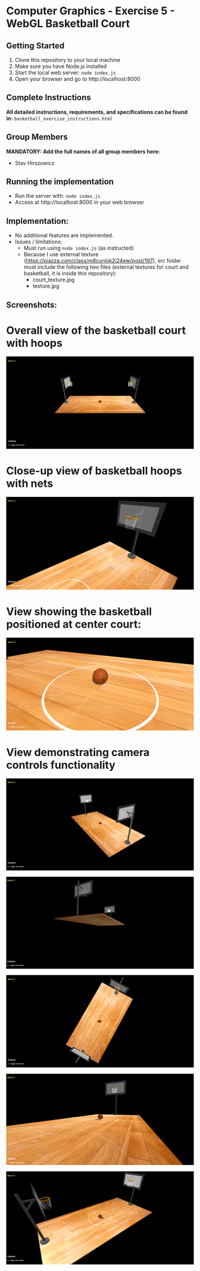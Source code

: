 # Computer Graphics - Exercise 5 - WebGL Basketball Court

## Getting Started
1. Clone this repository to your local machine
2. Make sure you have Node.js installed
3. Start the local web server: `node index.js`
4. Open your browser and go to http://localhost:8000

## Complete Instructions
**All detailed instructions, requirements, and specifications can be found in:**
`basketball_exercise_instructions.html`

## Group Members
**MANDATORY: Add the full names of all group members here:**
- Stav Hirszowicz

## Running the implementation
- Run the server with: `node index.js`
- Access at http://localhost:8000 in your web browser

## Implementation:
- No additional features are implemented.
- Issues / limitations:
    - Must run using `node index.js` (as instructed)
    - Because I use external texture (https://piazza.com/class/m8cunlsk2i24ew/post/197),
    src folder must include the following two files (external textures for court and basketball, it is inside this repository):
        - court_texture.jpg
        - texture.jpg

## Screenshots:
# Overall view of the basketball court with hoops
![alt text](./screenshots/overall_view.png)


# Close-up view of basketball hoops with nets
![alt text](./screenshots/hoops.png)


# View showing the basketball positioned at center court:
![alt text](./screenshots/basketball.png)


# View demonstrating camera controls functionality
![alt text](./screenshots/1.png)

![alt text](./screenshots/2.png)

![alt text](./screenshots/3.png)

![alt text](./screenshots/4.png)

![alt text](./screenshots/5.png)